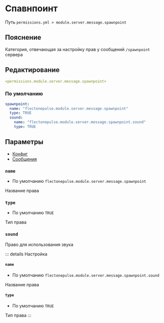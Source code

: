 # Спавнпоинт
Путь `permissions.yml > module.server.message.spawnpoint`

## Пояснение
Категория, отвечающая за настройку прав у сообщений `/spawnpoint` сервера

## Редактирование
```yaml
<permissions.module.server.message.spawnpoint>
```

### По умолчанию
```yaml
spawnpoint:
  name: "flectonepulse.module.server.message.spawnpoint"
  type: TRUE
  sound:
    name: "flectonepulse.module.server.message.spawnpoint.sound"
    type: TRUE
```

## Параметры

- [Конфиг](/en/config/module/server/messsage/spawnpoint/)
- [Сообщения](/en/messages/ru_ru/module/server/message/spawnpoint/)

### `name`
- По умолчанию `flectonepulse.module.server.message.spawnpoint`

Название права

### `type`
- По умолчанию `TRUE`

Тип права

### `sound`

Право для использования звука

::: details Настройка
#### `name`
- По умолчанию `flectonepulse.module.server.message.spawnpoint.sound`

Название права

#### `type`
- По умолчанию `TRUE`

Тип права
:::

<!--@include: @/en/parts/permission.md-->

